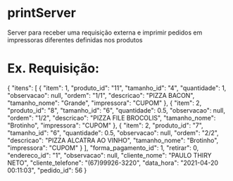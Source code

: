# printServer

Server para receber uma requisição externa e imprimir pedidos em impressoras diferentes definidas nos produtos

# Ex. Requisição:

{
  "itens": [
    {
      "item": 1,
      "produto_id": "11",
      "tamanho_id": "4",
      "quantidade": 1,
      "observacao": null,
      "ordem": "1/1",
      "descricao": "PIZZA BACON",
      "tamanho_nome": "Grande",
      "impressora": "CUPOM"
    },
    {
      "item": 2,
      "produto_id": "8",
      "tamanho_id": "6",
      "quantidade": 0.5,
      "observacao": null,
      "ordem": "1/2",
      "descricao": "PIZZA FILE BROCOLIS",
      "tamanho_nome": "Brotinho",
      "impressora": "CUPOM"
    },
    {
      "item": 2,
      "produto_id": "7",
      "tamanho_id": "6",
      "quantidade": 0.5,
      "observacao": null,
      "ordem": "2/2",
      "descricao": "PIZZA ALCATRA AO VINHO",
      "tamanho_nome": "Brotinho",
      "impressora": "CUPOM"
    }
  ],
  "forma_pagamento_id": 1,
  "retirar": 0,
  "endereco_id": "1",
  "observacao": null,
  "cliente_nome": "PAULO THIRY NETO",
  "cliente_telefone": "(67)99926-3220",
  "data_hora": "2021-04-20 00:11:03",
  "pedido_id": 56
}
